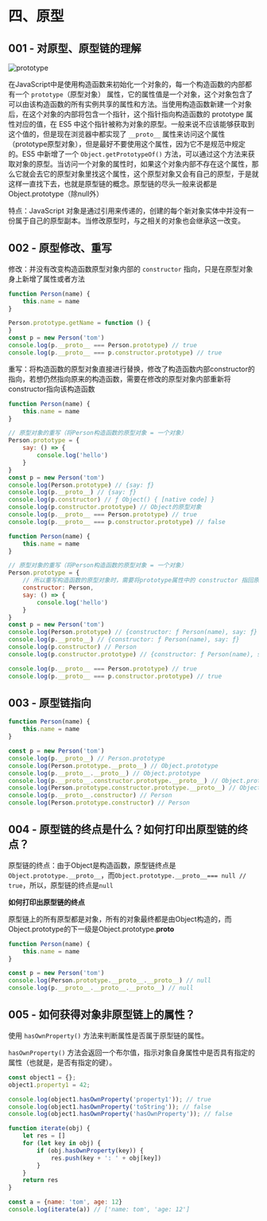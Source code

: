 # 四、原型

## 001 - 对原型、原型链的理解

![prototype](../../.vuepress/public/images/js/prototype.png)

在JavaScript中是使用构造函数来初始化一个对象的，每一个构造函数的内部都有一个 `prototype`（原型对象）
属性，它的属性值是一个对象，这个对象包含了可以由该构造函数的所有实例共享的属性和方法。当使用构造函数新建一个对象后，在这个对象的内部将包含一个指针，这个指针指向构造函数的 prototype 属性对应的值，在 ES5
中这个指针被称为对象的原型。一般来说不应该能够获取到这个值的，但是现在浏览器中都实现了 `__proto__` 属性来访问这个属性（prototype原型对象），但是最好不要使用这个属性，因为它不是规范中规定的。ES5 中新增了一个
`Object.getPrototypeOf()`
方法，可以通过这个方法来获取对象的原型。当访问一个对象的属性时，如果这个对象内部不存在这个属性，那么它就会去它的原型对象里找这个属性，这个原型对象又会有自己的原型，于是就这样一直找下去，也就是原型链的概念。原型链的尽头一般来说都是
Object.prototype（除null外）

特点：JavaScript 对象是通过引用来传递的，创建的每个新对象实体中并没有一份属于自己的原型副本。当修改原型时，与之相关的对象也会继承这一改变。

## 002 - 原型修改、重写

修改：并没有改变构造函数原型对象内部的 `constructor` 指向，只是在原型对象身上新增了属性或者方法

```javascript
function Person(name) {
    this.name = name
}

Person.prototype.getName = function () {
}
const p = new Person('tom')
console.log(p.__proto__ === Person.prototype) // true
console.log(p.__proto__ === p.constructor.prototype) // true
```

重写：将构造函数的原型对象直接进行替换，修改了构造函数内部constructor的指向，若想仍然指向原来的构造函数，需要在修改的原型对象内部重新将constructor指向该构造函数

```javascript
function Person(name) {
    this.name = name
}

// 原型对象的重写（将Person构造函数的原型对象 = 一个对象）
Person.prototype = {
    say: () => {
        console.log('hello')
    }
}
const p = new Person('tom')
console.log(Person.prototype) // {say: ƒ}
console.log(p.__proto__) // {say: ƒ}
console.log(p.constructor) // ƒ Object() { [native code] }
console.log(p.constructor.prototype) // Object的原型对象
console.log(p.__proto__ === Person.prototype) // true
console.log(p.__proto__ === p.constructor.prototype) // false
```

```javascript
function Person(name) {
    this.name = name
}

// 原型对象的重写（将Person构造函数的原型对象 = 一个对象）
Person.prototype = {
    // 所以重写构造函数的原型对象时，需要将prototype属性中的 constructor 指回原来的构造函数
    constructor: Person,
    say: () => {
        console.log('hello')
    }
}
const p = new Person('tom')
console.log(Person.prototype) // {constructor: ƒ Person(name), say: ƒ}
console.log(p.__proto__) // {constructor: ƒ Person(name), say: ƒ}
console.log(p.constructor) // Person
console.log(p.constructor.prototype) // {constructor: ƒ Person(name), say: ƒ}

console.log(p.__proto__ === Person.prototype) // true
console.log(p.__proto__ === p.constructor.prototype) // true
```

## 003 - 原型链指向

```javascript
function Person(name) {
    this.name = name
}

const p = new Person('tom')
console.log(p.__proto__) // Person.prototype
console.log(Person.prototype.__proto__) // Object.prototype
console.log(p.__proto__.__proto__) // Object.prototype
console.log(p.__proto__.constructor.prototype.__proto__) // Object.prototype
console.log(Person.prototype.constructor.prototype.__proto__) // Object.prototype
console.log(p.__proto__.constructor) // Person
console.log(Person.prototype.constructor) // Person
```

## 004 - 原型链的终点是什么？如何打印出原型链的终点？

原型链的终点：由于Object是构造函数，原型链终点是`Object.prototype.__proto__`，而`Object.prototype.__proto__=== null // true`，所以，原型链的终点是`null`

**如何打印出原型链的终点**

原型链上的所有原型都是对象，所有的对象最终都是由Object构造的，而Object.prototype的下一级是Object.prototype.__proto__

```javascript
function Person(name) {
    this.name = name
}

const p = new Person('tom')
console.log(Person.prototype.__proto__.__proto__) // null
console.log(p.__proto__.__proto__.__proto__) // null
```

## 005 - 如何获得对象非原型链上的属性？

使用 `hasOwnProperty()` 方法来判断属性是否属于原型链的属性。

`hasOwnProperty()` 方法会返回一个布尔值，指示对象自身属性中是否具有指定的属性（也就是，是否有指定的键）。

```javascript
const object1 = {};
object1.property1 = 42;

console.log(object1.hasOwnProperty('property1')); // true
console.log(object1.hasOwnProperty('toString')); // false
console.log(object1.hasOwnProperty('hasOwnProperty')); // false
```

```javascript
function iterate(obj) {
    let res = []
    for (let key in obj) {
        if (obj.hasOwnProperty(key)) {
            res.push(key + ': ' + obj[key])
        }
    }
    return res
}

const a = {name: 'tom', age: 12}
console.log(iterate(a)) // ['name: tom', 'age: 12']
```
